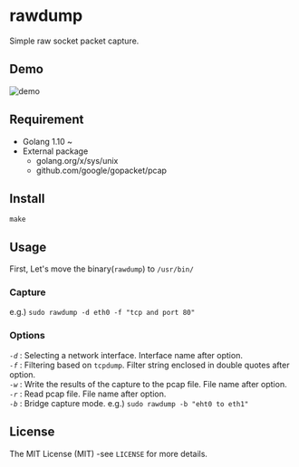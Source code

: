 # rawdump
Simple raw socket packet capture.

## Demo
![demo](https://github.com/yudaishimanaka/rawdump/blob/master/rawdump-demo.gif)

## Requirement
- Golang 1.10 ~
- External package
  - golang.org/x/sys/unix
  - github.com/google/gopacket/pcap

## Install
`make`

## Usage
First, Let's move the binary(`rawdump`) to `/usr/bin/`

### Capture
e.g.) `sudo rawdump -d eth0 -f "tcp and port 80"`

### Options
*`-d`* : Selecting a network interface. Interface name after option.  
*`-f`* : Filtering based on `tcpdump`. Filter string enclosed in double quotes after option.  
*`-w`* : Write the results of the capture to the pcap file. File name after option.  
*`-r`* : Read pcap file. File name after option.  
*`-b`* : Bridge capture mode. e.g.) `sudo rawdump -b "eht0 to eth1"`  

## License
The MIT License (MIT) -see `LICENSE` for more details.  
